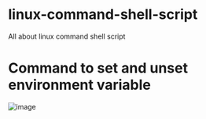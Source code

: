 # linux-command-shell-script
All about linux command  shell script 

# Command to  set and unset environment variable
![image](https://github.com/abhiramdas99/linux-command-shell-script/assets/62290469/27c728b4-43b0-4fcb-9929-076492f4b8a1)

